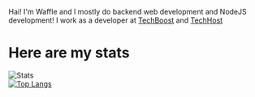 Hai! I'm Waffle and I mostly do backend web development and NodeJS development! I work as a developer at [TechBoost](https://techboost.live) and [TechHost](https://techhost.live)
# Here are my stats
![Stats](https://github-readme-stats.vercel.app/api?username=WaffleCodez&show_icons=true&theme=vue)  
[![Top Langs](https://github-readme-stats.vercel.app/api/top-langs/?username=WaffleCodez&theme=vue)](https://github.com/WaffleCodez)  
